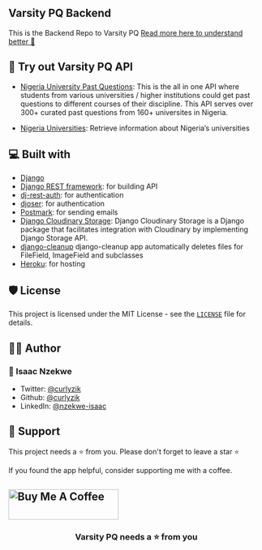 ## Varsity PQ Backend

This is the Backend Repo to Varsity PQ [Read more here to understand better 📖](https://varsitypq.com/)

## 🚀 Try out Varsity PQ API
- [Nigeria University Past Questions](https://rapidapi.com/curlyzik/api/nigeria-university-past-questions/): This is the all in one API where students from various universities / higher institutions could get past questions to different courses of their discipline. This API serves over 300+ curated past questions from 160+ universites in Nigeria.

- [Nigeria Universities](https://rapidapi.com/curlyzik/api/nigeria-universites/): Retrieve information about Nigeria’s universities

<!-- ## 🛠️ Contributing, Installation Steps

1. Fork and Clone the repository

Fork the [repository](https://github.com/curlyzik/varsity-pq-frontend) first and then clone it.

2. Follow the [Contributing and Installation Steps](https://github.com/curlyzik/varsity-pq-backend) of the backend repository

3. Change the working directory

```bash
cd varsity-pq-frontend
```

4. Install dependencies

```bash
npm install
```

5. Create `.env` file in root and add your variables

```bash
NEXT_PUBLIC_RAPIDAPI_KEY=

NEXT_PUBLIC_NEWS_API_HOST=google-search3.p.rapidapi.com
NEXT_PUBLIC_NEWS_API_URL=https://google-search3.p.rapidapi.com/api/v1

NEXT_PUBLIC_UNIVERSITY_API_HOST=nigeria-universites.p.rapidapi.com
NEXT_PUBLIC_UNIVERSITY_API_URL=https://nigeria-universites.p.rapidapi.com

NEXT_PUBLIC_PQ_API_HOST=nigeria-university-past-questions.p.rapidapi.com
NEXT_PUBLIC_PQ_API_URL=https://nigeria-university-past-questions.p.rapidapi.com


NEXT_PUBLIC_EMAILJS_SERVICE_ID=
NEXT_PUBLIC_EMAILJS_TEMPLATE_ID=
NEXT_PUBLIC_EMAILJS_USER_ID=

NEXT_PUBLIC_API_URL=http://localhost:8000
```

5. Run the app

```bash
npm run dev
```

You are all set! Open [localhost:3000](http://localhost:3000/) to see the app. -->

## 💻 Built with

- [Django](https://www.djangoproject.com/)
- [Django REST framework](https://www.django-rest-framework.org/): for building API
- [dj-rest-auth](https://django-rest-auth.readthedocs.io/en/latest/introduction.html): for authentication
- [djoser](https://djoser.readthedocs.io/en/latest/introduction.html/): for authentication
- [Postmark](https://postmarkapp.com/): for sending emails
- [Django Cloudinary Storage](https://pypi.org/project/django-cloudinary-storage/): Django Cloudinary Storage is a Django package that facilitates integration with Cloudinary by implementing Django Storage API.
- [django-cleanup](https://pypi.org/project/django-cleanup/) django-cleanup app automatically deletes files for FileField, ImageField and subclasses
- [Heroku](http://heroku.com/): for hosting

## 🛡️ License

This project is licensed under the MIT License - see the [`LICENSE`](LICENSE) file for details.

## 👨‍💻 Author

### 👤 Isaac Nzekwe

- Twitter: [@curlyzik](https://twitter.com/curlyzik)
- Github: [@curlyzik](https://github.com/curlyzik)
- LinkedIn: [@nzekwe-isaac](https://www.linkedin.com/in/nzekwe-isaac/)

## 🙏 Support

This project needs a ⭐️ from you. Please don't forget to leave a star ⭐️

If you found the app helpful, consider supporting me with a coffee.

<a href="https://www.buymeacoffee.com/curlyzik" target="_blank"><img src="https://cdn.buymeacoffee.com/buttons/v2/default-yellow.png" alt="Buy Me A Coffee" style="height: 60px !important;width: 217px !important;" ></a>
---

<h3 align="center">
Varsity PQ needs a ⭐️ from you
</h3>
